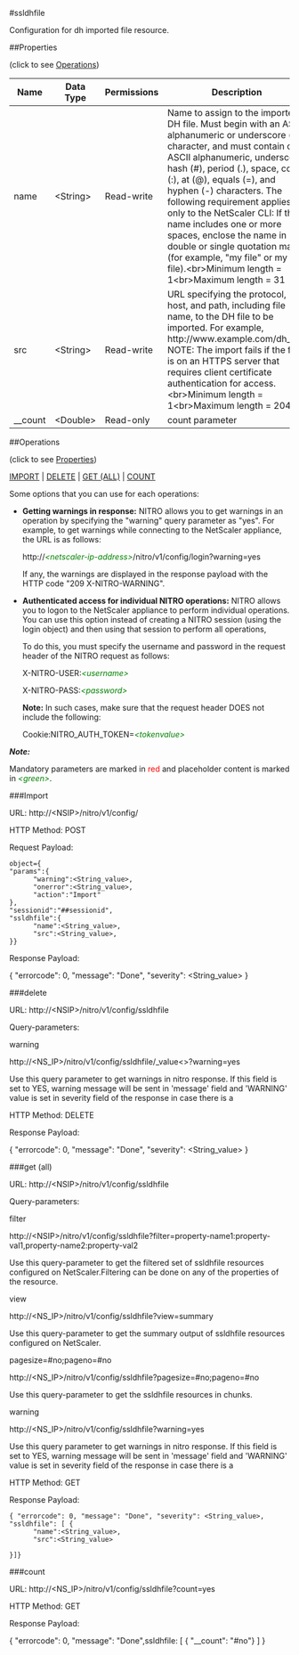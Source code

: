 #ssldhfile

Configuration for dh imported file resource.


##Properties 
<span>(click to see [Operations](#operations))</span>


<table><thead><tr><th>Name</th><th> Data Type</th><th> Permissions</th><th>Description</th></tr></thead><tbody><tr><td>name</td><td>&lt;String></td><td>Read-write</td><td>Name to assign to the imported DH file. Must begin with an ASCII alphanumeric or underscore (_) character, and must contain only ASCII alphanumeric, underscore, hash (#), period (.), space, colon (:), at (@), equals (=), and hyphen (-) characters. The following requirement applies only to the NetScaler CLI: If the name includes one or more spaces, enclose the name in double or single quotation marks (for example, "my file" or my file).&lt;br>Minimum length = 1&lt;br>Maximum length = 31</td><tr><tr><td>src</td><td>&lt;String></td><td>Read-write</td><td>URL specifying the protocol, host, and path, including file name, to the DH file to be imported. For example, http://www.example.com/dh_file. NOTE: The import fails if the file is on an HTTPS server that requires client certificate authentication for access.&lt;br>Minimum length = 1&lt;br>Maximum length = 2047</td><tr><tr><td>__count</td><td>&lt;Double></td><td>Read-only</td><td>count parameter</td><tr></tbody></table>
##Operations 
<span>(click to see [Properties](#properties))</span>


[IMPORT](#import) | [DELETE](#delete) | [GET (ALL)](#get-(all)) | [COUNT](#count)


Some options that you can use for each operations:
<ul><li><p><b>Getting warnings in response:</b> NITRO allows you to get warnings in an operation by specifying the "warning" query parameter as "yes". For example, to get warnings while connecting to the NetScaler appliance, the URL is as follows:</p><p>http://<span style="color:green;font-style:italic;">&lt;netscaler-ip-address&gt;</span>/nitro/v1/config/login?warning=yes</p><p>If any, the warnings are displayed in the response payload with the HTTP code "209 X-NITRO-WARNING".</p></li><li><p><b>Authenticated access for individual NITRO operations:</b> NITRO allows you to logon to the NetScaler appliance to perform individual operations. You can use this option instead of creating a NITRO session (using the login object) and then using that session to perform all operations,</p><p>To do this, you must specify the username and password in the request header of the NITRO request as follows:</p><p>X-NITRO-USER:<span style="color:green;font-style:italic;">&lt;username&gt;</span></p><p>X-NITRO-PASS:<span style="color:green;font-style:italic;">&lt;password&gt;</span></p><p><b>Note:</b> In such cases, make sure that the request header DOES not include the following:</p><p>Cookie:NITRO_AUTH_TOKEN=<span style="color:green;font-style:italic;">&lt;tokenvalue&gt;</span></p></li></ul>



***Note:*** 
Mandatory parameters are marked in <span style="color:#FF0000;">red</span> and placeholder content is marked in <span style="color:green;font-style:italic">&lt;green&gt;</span>.

###Import



URL: http://&lt;NSIP&gt;/nitro/v1/config/
HTTP Method: POST
Request Payload: ```object={"params":{      "warning":<String_value>,      "onerror":<String_value>,      "action":"Import"},"sessionid":"##sessionid","ssldhfile":{      "name":<String_value>,      "src":<String_value>,}}```
Response Payload: 
{ "errorcode": 0, "message": "Done", "severity": <String_value> }


###delete



URL: http://&lt;NSIP&gt;/nitro/v1/config/ssldhfile
Query-parameters:
warning
http://&lt;NS_IP&gt;/nitro/v1/config/ssldhfile/_value&lt;&gt;?warning=yes
Use this query parameter to get warnings in nitro response. If this field is set to YES, warning message will be sent in 'message' field and 'WARNING' value is set in severity field of the response in case there is a



HTTP Method: DELETE
Response Payload: 
{ "errorcode": 0, "message": "Done", "severity": <String_value> }


###get (all)



URL: http://&lt;NSIP&gt;/nitro/v1/config/ssldhfile
Query-parameters:
filter
http://&lt;NSIP&gt;/nitro/v1/config/ssldhfile?filter=property-name1:property-val1,property-name2:property-val2
Use this query-parameter to get the filtered set of ssldhfile resources configured on NetScaler.Filtering can be done on any of the properties of the resource.


view
http://&lt;NS_IP&gt;/nitro/v1/config/ssldhfile?view=summary
Use this query-parameter to get the summary output of ssldhfile resources configured on NetScaler.


pagesize=#no;pageno=#no
http://&lt;NS_IP&gt;/nitro/v1/config/ssldhfile?pagesize=#no;pageno=#no
Use this query-parameter to get the ssldhfile resources in chunks.


warning
http://&lt;NS_IP&gt;/nitro/v1/config/ssldhfile?warning=yes
Use this query parameter to get warnings in nitro response. If this field is set to YES, warning message will be sent in 'message' field and 'WARNING' value is set in severity field of the response in case there is a



HTTP Method: GET
Response Payload: ```{ "errorcode": 0, "message": "Done", "severity": <String_value>, "ssldhfile": [ {      "name":<String_value>,      "src":<String_value>}]}```



###count



URL: http://&lt;NS_IP&gt;/nitro/v1/config/ssldhfile?count=yes
HTTP Method: GET
Response Payload: 
{ "errorcode": 0, "message": "Done",ssldhfile: [ { "__count": "#no"} ] }


